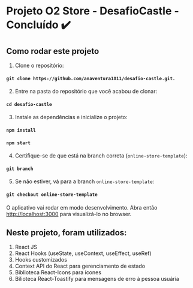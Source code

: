 # Projeto O2 Store - DesafioCastle - Concluído ✔️

## Como rodar este projeto

1. Clone o repositório:
 #### `git clone https://github.com/anaventura1811/desafio-castle.git.`
  
2. Entre na pasta do repositório que você acabou de clonar:
#### `cd desafio-castle`

3. Instale as dependências e inicialize o projeto:
#### `npm install`
#### `npm start`

4. Certifique-se de que está na branch correta (`online-store-template`):
 #### `git branch`
 
5. Se não estiver, vá para a branch `online-store-template`:
#### `git checkout online-store-template`

O aplicativo vai rodar em modo desenvolvimento.
Abra então [http://localhost:3000](http://localhost:3000) para visualizá-lo no browser.

## Neste projeto, foram utilizados:
1. React JS
2. React Hooks (useState, useContext, useEffect, useRef)
3. Hooks customizados
4. Context API do React para gerenciamento de estado
5. Biblioteca React-Icons para ícones 
6. Bilioteca React-Toastify para mensagens de erro à pessoa usuária
